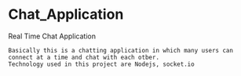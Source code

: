 # Chat_Application
Real Time Chat Application

    Basically this is a chatting application in which many users can connect at a time and chat with each otber.
    Technology used in this project are Nodejs, socket.io
